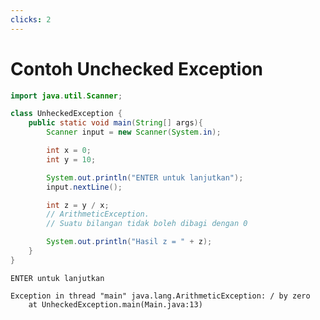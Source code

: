 ```yaml
---
clicks: 2
---
```


# Contoh **Unchecked** Exception

<div class="grid grid-cols-2 gap-y-10 gap-x-6 mt-8">
<div class='flex-row'>

```java {all|13|all}
import java.util.Scanner;

class UnheckedException {
    public static void main(String[] args){
        Scanner input = new Scanner(System.in);

        int x = 0;
        int y = 10;

        System.out.println("ENTER untuk lanjutkan");
        input.nextLine();

        int z = y / x;
        // ArithmeticException. 
        // Suatu bilangan tidak boleh dibagi dengan 0

        System.out.println("Hasil z = " + z);
    }
}
```

</div>
<div class='flex-row' v-click=1>

```
ENTER untuk lanjutkan

Exception in thread "main" java.lang.ArithmeticException: / by zero
    at UnheckedException.main(Main.java:13)
```

</div>
</div>